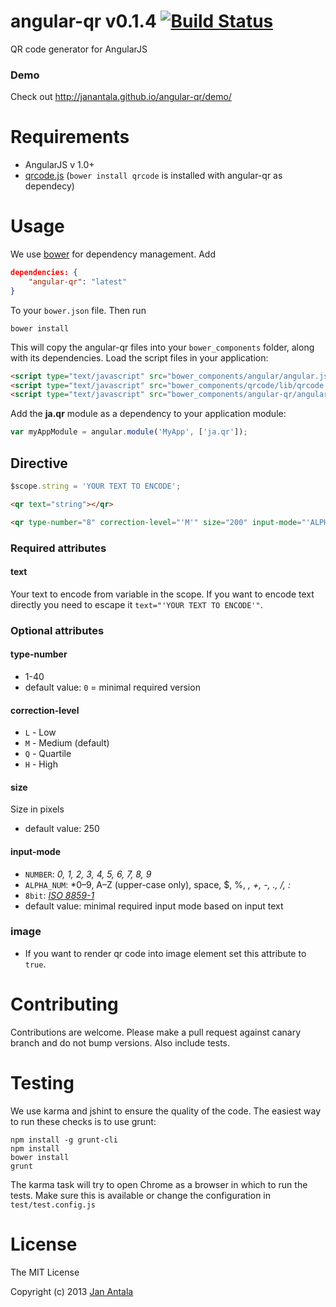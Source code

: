 # angular-qr v0.1.4 [![Build Status](https://travis-ci.org/janantala/angular-qr.png?branch=master)](https://travis-ci.org/janantala/angular-qr)

QR code generator for AngularJS

### Demo

Check out http://janantala.github.io/angular-qr/demo/

# Requirements

- AngularJS v 1.0+
- [qrcode.js](https://github.com/janantala/qrcode) (`bower install qrcode` is installed with angular-qr as dependecy)

# Usage

We use [bower](http://twitter.github.com/bower/) for dependency management. Add

```json
dependencies: {
    "angular-qr": "latest"
}
```

To your `bower.json` file. Then run

    bower install

This will copy the angular-qr files into your `bower_components` folder, along with its dependencies. Load the script files in your application:

```html
<script type="text/javascript" src="bower_components/angular/angular.js"></script>
<script type="text/javascript" src="bower_components/qrcode/lib/qrcode.min.js"></script>
<script type="text/javascript" src="bower_components/angular-qr/angular-qr.min.js"></script>
```

Add the **ja.qr** module as a dependency to your application module:

```js
var myAppModule = angular.module('MyApp', ['ja.qr']);
```

## Directive    

```js
$scope.string = 'YOUR TEXT TO ENCODE';
```

```html
<qr text="string"></qr>
```

```html
<qr type-number="8" correction-level="'M'" size="200" input-mode="'ALPHA_NUM'" text="string" image="true"></qr>
```

### Required attributes

#### text
Your text to encode from variable in the scope. If you want to encode text directly you need to escape it `text="'YOUR TEXT TO ENCODE'"`.

### Optional attributes

#### type-number
- 1-40
- default value: `0` = minimal required version

#### correction-level
- `L` - Low
- `M` - Medium (default)
- `Q` - Quartile
- `H` - High
 
#### size
Size in pixels
- default value: 250

#### input-mode
- `NUMBER`: *0, 1, 2, 3, 4, 5, 6, 7, 8, 9*
- `ALPHA_NUM`: *0–9, A–Z (upper-case only), space, $, %, *, +, -, ., /, :*
- `8bit`: *[ISO 8859-1](http://en.wikipedia.org/wiki/ISO_8859-1)*
- default value: minimal required input mode based on input text

### image
- If you want to render qr code into image element set this attribute to `true`.

# Contributing

Contributions are welcome. Please make a pull request against canary branch and do not bump versions. Also include tests.

# Testing

We use karma and jshint to ensure the quality of the code. The easiest way to run these checks is to use grunt:

    npm install -g grunt-cli
    npm install
    bower install
    grunt

The karma task will try to open Chrome as a browser in which to run the tests. Make sure this is available or change the configuration in `test/test.config.js` 


# License

The MIT License

Copyright (c) 2013 [Jan Antala](http://www.janantala.com)

